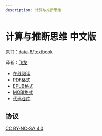 ```yaml
---
description: 计算与推断思维
---
```


# 计算与推断思维 中文版

原书：[data-8/textbook](https://github.com/data-8/textbook/)

译者：[飞龙](https://github.com/wizardforcel)

+ [在线阅读](https://www.gitbook.com/book/wizardforcel/data8-textbook/details)
+ [PDF格式](https://www.gitbook.com/download/pdf/book/wizardforcel/data8-textbook)
+ [EPUB格式](https://www.gitbook.com/download/epub/book/wizardforcel/data8-textbook)
+ [MOBI格式](https://www.gitbook.com/download/mobi/book/wizardforcel/data8-textbook)
+ [代码仓库](https://github.com/wizardforcel/data8-textbook-zh)


## 协议

[CC BY-NC-SA 4.0](http://creativecommons.org/licenses/by-nc-sa/4.0/)
